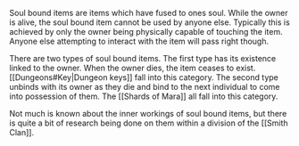 Soul bound items are items which have fused to ones soul. While the owner is alive, the soul bound item cannot be used by anyone else. Typically this is achieved by only the owner being physically capable of touching the item. Anyone else attempting to interact with the item will pass right though.

There are two types of soul bound items. The first type has its existence linked to the owner. When the owner dies, the item ceases to exist. [[Dungeons#Key|Dungeon keys]] fall into this category. The second type unbinds with its owner as they die and bind to the next individual to come into possession of them. The [[Shards of Mara]] all fall into this category.

Not much is known about the inner workings of soul bound items, but there is quite a bit of research being done on them within a division of the [[Smith Clan]].